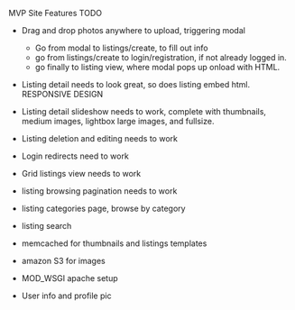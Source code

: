 MVP Site Features TODO

- Drag and drop photos anywhere to upload, triggering modal
	- Go from modal to listings/create, to fill out info
	- go from listings/create to login/registration, if not already logged in.
	- go finally to listing view, where modal pops up onload with HTML.

- Listing detail needs to look great, so does listing embed html. RESPONSIVE DESIGN
- Listing detail slideshow needs to work, complete with thumbnails, medium images, lightbox large images, and fullsize.
- Listing deletion and editing needs to work
- Login redirects need to work
- Grid listings view needs to work
- listing browsing pagination needs to work
- listing categories page, browse by category
- listing search
- memcached for thumbnails and listings templates
- amazon S3 for images
- MOD_WSGI apache setup
- User info and profile pic
